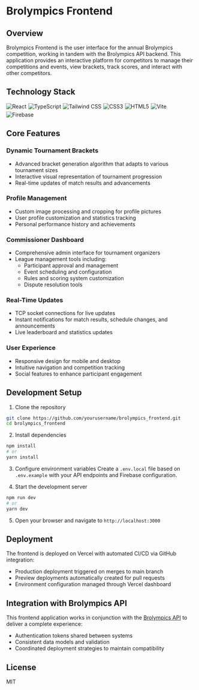 # Brolympics Frontend

## Overview
Brolympics Frontend is the user interface for the annual Brolympics competition, working in tandem with the Brolympics API backend. This application provides an interactive platform for competitors to manage their competitions and events, view brackets, track scores, and interact with other competitors.

## Technology Stack
<div style="display: flex; flex-wrap: wrap; gap: 5px;">
  <img src="https://img.shields.io/badge/react-%2320232a.svg?style=for-the-badge&logo=react&logoColor=%2361DAFB" alt="React"/>
  <img src="https://img.shields.io/badge/typescript-%23007ACC.svg?style=for-the-badge&logo=typescript&logoColor=white" alt="TypeScript"/>
  <img src="https://img.shields.io/badge/tailwindcss-%2338B2AC.svg?style=for-the-badge&logo=tailwind-css&logoColor=white" alt="Tailwind CSS"/>
  <img src="https://img.shields.io/badge/css3-%231572B6.svg?style=for-the-badge&logo=css3&logoColor=white" alt="CSS3"/>
  <img src="https://img.shields.io/badge/html5-%23E34F26.svg?style=for-the-badge&logo=html5&logoColor=white" alt="HTML5"/>
  <img src="https://img.shields.io/badge/vite-%23646CFF.svg?style=for-the-badge&logo=vite&logoColor=white" alt="Vite"/>
  <img src="https://img.shields.io/badge/firebase-%23FFCA28.svg?style=for-the-badge&logo=firebase&logoColor=black" alt="Firebase"/>
</div>

## Core Features

### Dynamic Tournament Brackets
- Advanced bracket generation algorithm that adapts to various tournament sizes
- Interactive visual representation of tournament progression
- Real-time updates of match results and advancements

### Profile Management
- Custom image processing and cropping for profile pictures
- User profile customization and statistics tracking
- Personal performance history and achievements

### Commissioner Dashboard
- Comprehensive admin interface for tournament organizers
- League management tools including:
  - Participant approval and management
  - Event scheduling and configuration
  - Rules and scoring system customization
  - Dispute resolution tools

### Real-Time Updates
- TCP socket connections for live updates
- Instant notifications for match results, schedule changes, and announcements
- Live leaderboard and statistics updates

### User Experience
- Responsive design for mobile and desktop
- Intuitive navigation and competition tracking
- Social features to enhance participant engagement

## Development Setup
1. Clone the repository
```bash
git clone https://github.com/yourusername/brolympics_frontend.git
cd brolympics_frontend
```

2. Install dependencies
```bash
npm install
# or
yarn install
```

3. Configure environment variables
Create a `.env.local` file based on `.env.example` with your API endpoints and Firebase configuration.

4. Start the development server
```bash
npm run dev
# or
yarn dev
```

5. Open your browser and navigate to `http://localhost:3000`

## Deployment
The frontend is deployed on Vercel with automated CI/CD via GitHub integration:
- Production deployment triggered on merges to main branch
- Preview deployments automatically created for pull requests
- Environment configuration managed through Vercel dashboard

## Integration with Brolympics API
This frontend application works in conjunction with the [Brolympics API](https://github.com/yourusername/brolympics_api) to deliver a complete experience:
- Authentication tokens shared between systems
- Consistent data models and validation
- Coordinated deployment strategies to maintain compatibility

## License
MIT
